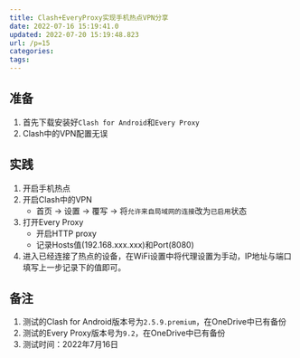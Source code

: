 ```yaml
---
title: Clash+EveryProxy实现手机热点VPN分享
date: 2022-07-16 15:19:41.0
updated: 2022-07-20 15:19:48.823
url: /p=15
categories: 
tags: 
---
```


## 准备
1. 首先下载安装好`Clash for Android`和`Every Proxy`
2. Clash中的VPN配置无误

## 实践
1. 开启手机热点
2. 开启Clash中的VPN
    - 首页 -> 设置 -> 覆写 -> 将`允许来自局域网的连接`改为`已启用`状态
3. 打开Every Proxy
    - 开启HTTP proxy
    - 记录Hosts值(192.168.xxx.xxx)和Port(8080)
4. 进入已经连接了热点的设备，在WiFi设置中将代理设置为手动，IP地址与端口填写上一步记录下的值即可。

## 备注
1. 测试的Clash for Android版本号为`2.5.9.premium`，在OneDrive中已有备份
2. 测试的Every Proxy版本号为`9.2`，在OneDrive中已有备份
3. 测试时间：2022年7月16日